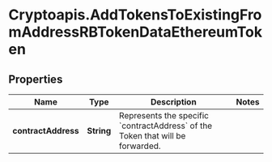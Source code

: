# Cryptoapis.AddTokensToExistingFromAddressRBTokenDataEthereumToken

## Properties

Name | Type | Description | Notes
------------ | ------------- | ------------- | -------------
**contractAddress** | **String** | Represents the specific &#x60;contractAddress&#x60; of the Token that will be forwarded. | 


